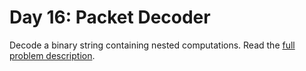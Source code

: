 # Day 16: Packet Decoder

Decode a binary string containing nested computations. Read the [full problem description](https://adventofcode.com/2021/day/16).
